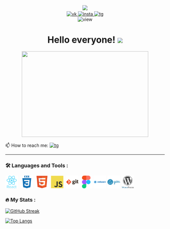 <div id="header" align="center">
  <img src="https://media.giphy.com/media/RbDKaczqWovIugyJmW/giphy.gif" width="150"/>
</div>
<div id="badges" align="center">
  <a href="https://vk.com/cchaekk" target="_blank">
    <img src="https://img.shields.io/badge/VKontakte-blue?logo=vk&logoColor=white" alt="vk"/>
  </a>
  <a href="https://www.instagram.com/mmmaikl_/" target="_blank">
    <img src="https://img.shields.io/badge/Instagram-violet?logo=instagram&logoColor=white" alt="insta"/>
  </a>
  <a href="https://t.me/mmmmaikl" target="_blank">
    <img src="https://img.shields.io/badge/Telegram-blue?logo=telegram&logoColor=white" alt="tg"/>
  </a>
</div>
<div align="center">
    <img src="https://komarev.com/ghpvc/?username=MBalinsky&color=orange" alt="view"/>
</div>
<h1 align="center">
  Hello everyone!
  <img src="https://media.giphy.com/media/hvRJCLFzcasrR4ia7z/giphy.gif" width="30px"/>
</h1>
<div align="center">
  <img src="https://media.giphy.com/media/dWesBcTLavkZuG35MI/giphy.gif" width="400" height="270"/>
</div>

:mailbox: How to reach me: [![tg](https://img.shields.io/badge/Telegram-blue?logo=telegram&logoColor=white)](https://t.me/wowtika)

---

### :hammer_and_wrench: Languages and Tools :

<div>
  <img src="https://github.com/devicons/devicon/blob/master/icons/react/react-original-wordmark.svg" title="React" alt="React" width="40" height="40"/>&nbsp;
  <img src="https://github.com/devicons/devicon/blob/master/icons/css3/css3-plain-wordmark.svg"  title="CSS3" alt="CSS" width="40" height="40"/>&nbsp;
  <img src="https://github.com/devicons/devicon/blob/master/icons/html5/html5-original.svg" title="HTML5" alt="HTML" width="40" height="40"/>&nbsp;
  <img src="https://github.com/devicons/devicon/blob/master/icons/javascript/javascript-original.svg" title="JavaScript" alt="JavaScript" width="40" height="40"/>&nbsp;
  <img src="https://github.com/devicons/devicon/blob/master/icons/git/git-original-wordmark.svg" title="Git" **alt="Git" width="40" height="40"/>
  <img src="https://raw.githubusercontent.com/devicons/devicon/1119b9f84c0290e0f0b38982099a2bd027a48bf1/icons/figma/figma-original.svg" title="Figma" width="40" height="40"/>
  <img src="https://raw.githubusercontent.com/devicons/devicon/1119b9f84c0290e0f0b38982099a2bd027a48bf1/icons/webpack/webpack-original-wordmark.svg" title="webpack" width="40" height="40"/>
  <img src="https://raw.githubusercontent.com/devicons/devicon/1119b9f84c0290e0f0b38982099a2bd027a48bf1/icons/yarn/yarn-original-wordmark.svg" title="yarn" width="40" height="40"/>
  <img src="https://github.com/devicons/devicon/blob/master/icons/wordpress/wordpress-original.svg" title="wordpress" width="40" height="40"/>
</div>


### :fire: My Stats :

[![GitHub Streak](http://github-readme-streak-stats.herokuapp.com?user=MBalinsky&theme=dark&background=000000)](https://git.io/streak-stats)

[![Top Langs](https://github-readme-stats.vercel.app/api/top-langs/?username=MBalinsky&layout=compact&theme=vision-friendly-dark)](https://github.com/anuraghazra/github-readme-stats)





